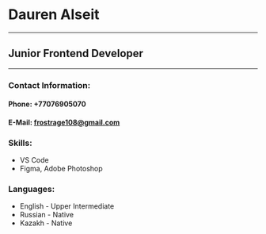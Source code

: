 # Dauren Alseit
--------------------------
## Junior Frontend Developer
__________________________
### Contact Information:
#### **Phone:** +77076905070
#### **E-Mail:** frostrage108@gmail.com

### Skills:
- VS Code
- Figma, Adobe Photoshop

### Languages:
- English - Upper Intermediate
- Russian - Native
- Kazakh - Native
